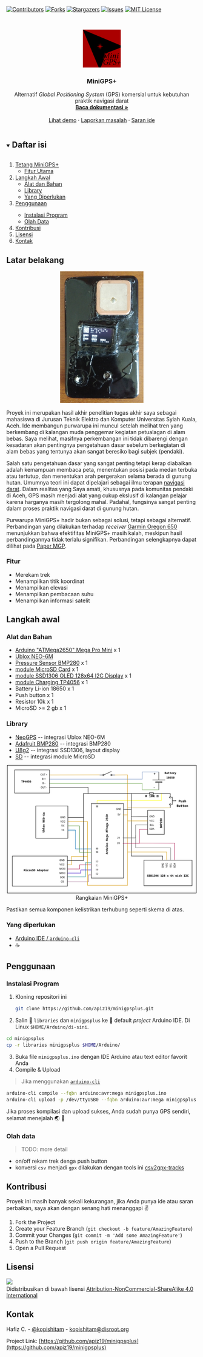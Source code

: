 <!--
*** Thanks for checking out the Best-README-Template. If you have a suggestion
*** that would make this better, please fork the repo and create a pull request
*** or simply open an issue with the tag "enhancement".
*** Thanks again! Now go create something AMAZING! :D
***
***
***
*** To avoid retyping too much info. Do a search and replace for the following:
*** apiz19, minigpsplus, twitter_handle, email, project_title, project_description
-->



<!-- PROJECT SHIELDS -->
<!--
*** I'm using markdown "reference style" links for readability.
*** Reference links are enclosed in brackets [ ] instead of parentheses ( ).
*** See the bottom of this document for the declaration of the reference variables
*** for contributors-url, forks-url, etc. This is an optional, concise syntax you may use.
*** https://www.markdownguide.org/basic-syntax/#reference-style-links
-->
[![Contributors][contributors-shield]][contributors-url]
[![Forks][forks-shield]][forks-url]
[![Stargazers][stars-shield]][stars-url]
[![Issues][issues-shield]][issues-url]
[![MIT License][license-shield]][license-url]

<!-- PROJECT LOGO -->
<br />
<p align="center">
  <a href="https://github.com/apiz19/minigpsplus">
    <img src="images/logo.svg" alt="Logo" width="100" height="100">
  </a>

  <h3 align="center">MiniGPS+</h3>

  <p align="center">
    Alternatif <em>Global Positioning System</em> (GPS) komersial untuk kebutuhan praktik navigasi darat
    <br />
    <a href="https://github.com/apiz19/minigpsplus"><strong>Baca dokumentasi »</strong></a>
    <br />
    <br />
    <a href="https://github.com/apiz19/minigpsplus">Lihat demo</a>
    ·
    <a href="https://github.com/apiz19/minigpsplus/issues">Laporkan masalah</a>
    ·
    <a href="https://github.com/apiz19/minigpsplus/issues">Saran ide</a>
  </p>
</p>



<!-- TABLE OF CONTENTS -->
<details open="open">
  <summary><h2 style="display: inline-block">Daftar isi</h2></summary>
  <ol>
    <li>
      <a href="#latar-belakang">Tetang MiniGPS+</a>
      <ul>
        <li><a href="#fitur">Fitur Utama</a></li>
      </ul>
    </li>
    <li>
      <a href="#langkah-awal">Langkah Awal</a>
      <ul>
        <li><a href="#alat-dan-bahan">Alat dan Bahan</a></li>
        <li><a href="#library">Library</a></li>
        <li><a href="#yang-diperlukan">Yang Diperlukan</a></li>
      </ul>
    </li>
     <li><a href="#penggunaan">Penggunaan</a></li>
     <ul>
        <li><a href="#instalasi-program">Instalasi Program</a></li>
        <li><a href="#olah-data">Olah Data</a></li>
     </ul>
    <li><a href="#kontribusi">Kontribusi</a></li>
    <li><a href="#lisensi">Lisensi</a></li>
    <li><a href="#kontak">Kontak</a></li>
  </ol>
</details>


<!-- ABOUT THE PROJECT -->
## Latar belakang

<p align="center">
  <a href="https://github.com/apiz19/minigpsplus">
    <img src="images/mgp_full.JPG" alt="Logo" width="220">
  </a>

Proyek ini merupakan hasil akhir penelitian tugas akhir saya sebagai mahasiswa
di Jurusan Teknik Elektro dan Komputer Universitas Syiah Kuala, Aceh. Ide
membangun purwarupa ini muncul setelah melihat tren yang berkembang di kalangan
muda penggemar kegiatan petualagan di alam bebas. Saya melihat, masifnya
perkembangan ini tidak dibarengi dengan kesadaran akan pentingnya pengetahuan
dasar sebelum berkegiatan di alam bebas yang tentunya akan sangat beresiko bagi
subjek (pendaki).

Salah satu pengetahuan dasar yang sangat penting tetapi kerap diabaikan adalah
kemampuan membaca peta, menentukan posisi pada medan terbuka atau tertutup, dan
menentukan arah pergerakan selama berada di gunung hutan. Umumnya teori ini
dapat dipelajari sebagai ilmu terapan [navigasi
darat](https://id.wikipedia.org/wiki/Navigasi_darat). Dalam realitas yang Saya
amati, khususnya pada komunitas pendaki di Aceh, GPS masih menjadi alat yang
cukup ekslusif di kalangan pelajar karena harganya masih tergolong mahal.
Padahal, fungsinya sangat penting dalam proses praktik navigasi darat di gunung
hutan.

Purwarupa MiniGPS+ hadir bukan sebagai solusi, tetapi sebagai alternatif.
Perbandingan yang dilakukan terhadap _receiver_ [Garmin Oregon
650](https://buy.garmin.com/en-US/US/p/113520) menunjukkan bahwa efektifitas
MiniGPS+ masih kalah, meskipun hasil perbandingannya tidak terlalu signifikan.
Perbandingan selengkapnya dapat dilihat pada [Paper MGP](link_paper).

### Fitur

* Merekam trek
* Menampilkan titik koordinat
* Menampilkan elevasi
* Menampilkan pembacaan suhu
* Menampilkan informasi satelit

<!-- GETTING STARTED -->
## Langkah awal

### Alat dan Bahan

* [Arduino "ATMega2650" Mega Pro Mini](https://robotdyn.com/mega-2560-pro-embed-ch340g-atmega2560-16au.html) x 1
* [Ublox NEO-6M](https://www.u-blox.com/en/product/neo-6-series)
* [Pressure Sensor BMP280](https://www.bosch-sensortec.com/products/environmental-sensors/pressure-sensors/bmp280/) x 1
* [module MicroSD Card](https://create.arduino.cc/projecthub/electropeak/sd-card-module-with-arduino-how-to-read-write-data-37f390) x 1
* [module SSD1306 OLED 128x64 I2C Display](https://www.instructables.com/Arduino-and-the-SSD1306-OLED-I2C-128x64-Display/) x 1
* [module Charging TP4056](https://www.best-microcontroller-projects.com/tp4056.html) x 1
* Battery Li-ion 18650 x 1
* Push button x 1
* Resistor 10k x 1
* MicroSD >= 2 gb x 1

### Library

* [NeoGPS](https://github.com/SlashDevin/NeoGPS) -- integrasi Ublox NEO-6M
* [Adafruit BMP280](https://github.com/adafruit/Adafruit_BMP280_Library) -- integrasi BMP280
* [U8g2](https://github.com/olikraus/u8g2) -- integrasi SSD1306, layout display
* [SD](https://www.arduino.cc/en/Reference/SD) -- integrasi module MicroSD

<p align="center">
    <img src="images/rangkaian_mgp.png" alt="Logo" width="500">
    </br>
    Rangkaian MiniGPS+
  </a>

Pastikan semua komponen kelistrikan terhubung seperti skema di atas.

### Yang diperlukan

- [Arduino IDE / `arduino-cli`](https://www.arduino.cc/en/Main/Software_)
- :coffee:

<!-- USAGE EXAMPLES -->
## Penggunaan

### Instalasi Program

1. Kloning repositori ini

   ```sh
   git clone https://github.com/apiz19/minigpsplus.git
   ```

2. Salin :file_folder: `libraries` dan `minigpsplus` ke :open_file_folder: default _project_ Arduino IDE. Di Linux `$HOME/Arduino/di-sini`.

```sh
cd minigpsplus
cp -r libraries minigpsplus $HOME/Arduino/
```

3. Buka file `minigpsplus.ino` dengan IDE Arduino atau text editor favorit Anda
4. Compile & Upload

> Jika menggunakan [`arduino-cli`](https://arduino.github.io/arduino-cli/latest/)

```sh
arduino-cli compile --fqbn arduino:avr:mega minigpsplus.ino
arduino-cli upload -p /dev/ttyUSB0 --fqbn arduino:avr:mega minigpsplus.ino
```

Jika proses kompilasi dan upload sukses, Anda sudah punya GPS sendiri, selamat menejalah :earth_asia: :ear_of_rice:

### Olah data

> TODO: more detail

- on/off rekam trek denga push button
- konversi `csv` menjadi `gpx` dilakukan dengan tools ini [csv2gpx-tracks](git.io/csv2gpx-tracks)

<!-- CONTRIBUTING -->
## Kontribusi

Proyek ini masih banyak sekali kekurangan, jika Anda punya ide atau
saran perbaikan, saya akan dengan senang hati menanggapi :v:

1. Fork the Project
2. Create your Feature Branch (`git checkout -b feature/AmazingFeature`)
3. Commit your Changes (`git commit -m 'Add some AmazingFeature'`)
4. Push to the Branch (`git push origin feature/AmazingFeature`)
5. Open a Pull Request



<!-- LICENSE -->
## Lisensi

<p align="left">
    <img src="https://upload.wikimedia.org/wikipedia/commons/1/12/Cc-by-nc-sa_icon.svg">
    </br>
Didistribusikan di bawah lisensi <a href="http://creativecommons.org/licenses/by-nc-sa/4.0/">Attribution-NonCommercial-ShareAlike 4.0 International</a>
  </a>

<!-- CONTACT -->
## Kontak

Hafiz C. - [@kopishitam](https://twitter.com/kopishitam) - kopishitam@disroot.org

Project Link: [https://github.com/apiz19/minigpsplus](https://github.com/apiz19/minigpsplus)

<!-- MARKDOWN LINKS & IMAGES -->
<!-- https://www.markdownguide.org/basic-syntax/#reference-style-links -->
[contributors-shield]: https://img.shields.io/github/contributors/apiz19/minigpsplus.svg?style=for-the-badge
[contributors-url]: https://github.com/apiz19/minigpsplus/graphs/contributors
[forks-shield]: https://img.shields.io/github/forks/apiz19/minigpsplus.svg?style=for-the-badge
[forks-url]: https://github.com/apiz19/minigpsplus/network/members
[stars-shield]: https://img.shields.io/github/stars/apiz19/minigpsplus.svg?style=for-the-badge
[stars-url]: https://github.com/apiz19/minigpsplus/stargazers
[issues-shield]: https://img.shields.io/github/issues/apiz19/minigpsplus.svg?style=for-the-badge
[issues-url]: https://github.com/apiz19/minigpsplus/issues
[license-shield]: https://img.shields.io/badge/License-CC%20BY--NC--SA%204.0-lightgrey.svg?style=for-the-badge
[license-url]: http://creativecommons.org/licenses/by-nc-sa/4.0/
[linkedin-shield]: https://img.shields.io/badge/-LinkedIn-black.svg?style=for-the-badge&logo=linkedin&colorB=555
[linkedin-url]: https://www.linkedin.com/in/hafiz-chairy-558b96175/
